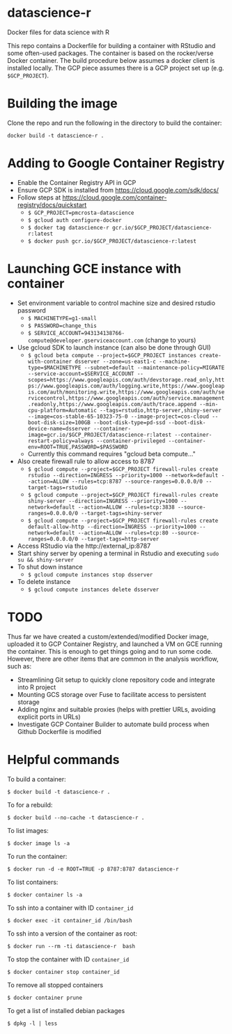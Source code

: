 # datascience-r

Docker files for data science with R

This repo contains a Dockerfile for building a container with RStudio and some often-used packages. The container is based on the rocker/verse Docker container. The build procedure below assumes a docker client is installed locally. The GCP piece assumes there is a GCP project set up (e.g. `$GCP_PROJECT`).

# Building the image

Clone the repo and run the following in the directory to build the container:

`docker build -t datascience-r .`

# Adding to Google Container Registry

* Enable the Container Registry API in GCP
* Ensure GCP SDK is installed from https://cloud.google.com/sdk/docs/
* Follow steps at https://cloud.google.com/container-registry/docs/quickstart
  * `$ GCP_PROJECT=pmcrosta-datascience`
  * `$ gcloud auth configure-docker`
  * `$ docker tag datascience-r gcr.io/$GCP_PROJECT/datascience-r:latest`
  * `$ docker push gcr.io/$GCP_PROJECT/datascience-r:latest`


# Launching GCE instance with container

* Set environment variable to control machine size and desired rstudio password
  * `$ MACHINETYPE=g1-small`
  * `$ PASSWORD=change_this`
  * `$ SERVICE_ACCOUNT=943134138766-compute@developer.gserviceaccount.com` (change to yours)
* Use gcloud SDK to launch instance (can also be done through GUI)
  * `$ gcloud beta compute --project=$GCP_PROJECT instances create-with-container dsserver --zone=us-east1-c --machine-type=$MACHINETYPE --subnet=default --maintenance-policy=MIGRATE --service-account=$SERVICE_ACCOUNT --scopes=https://www.googleapis.com/auth/devstorage.read_only,https://www.googleapis.com/auth/logging.write,https://www.googleapis.com/auth/monitoring.write,https://www.googleapis.com/auth/servicecontrol,https://www.googleapis.com/auth/service.management.readonly,https://www.googleapis.com/auth/trace.append --min-cpu-platform=Automatic --tags=rstudio,http-server,shiny-server --image=cos-stable-65-10323-75-0 --image-project=cos-cloud --boot-disk-size=100GB --boot-disk-type=pd-ssd --boot-disk-device-name=dsserver --container-image=gcr.io/$GCP_PROJECT/datascience-r:latest --container-restart-policy=always --container-privileged --container-env=ROOT=TRUE,PASSWORD=$PASSWORD`
  * Currently this command requires "gcloud beta compute..."
* Also create firewall rule to allow access to 8787
  * `$ gcloud compute --project=$GCP_PROJECT firewall-rules create rstudio --direction=INGRESS --priority=1000 --network=default --action=ALLOW --rules=tcp:8787 --source-ranges=0.0.0.0/0 --target-tags=rstudio`
  * `$ gcloud compute --project=$GCP_PROJECT firewall-rules create shiny-server --direction=INGRESS --priority=1000 --network=default --action=ALLOW --rules=tcp:3838 --source-ranges=0.0.0.0/0 --target-tags=shiny-server`
  * `$ gcloud compute --project=$GCP_PROJECT firewall-rules create default-allow-http --direction=INGRESS --priority=1000 --network=default --action=ALLOW --rules=tcp:80 --source-ranges=0.0.0.0/0 --target-tags=http-server`
* Access RStudio via the http://external_ip:8787
* Start shiny server by opening a terminal in Rstudio and executing `sudo su && shiny-server`
* To shut down instance
  * `$ gcloud compute instances stop dsserver`
* To delete instance
  * `$ gcloud compute instances delete dsserver`

# TODO

Thus far we have created a custom/extended/modified Docker image, uploaded it to GCP Container Registry, and launched a VM on GCE running the container. This is enough to get things going and to run some code. However, there are other items that are common in the analysis workflow, such as:
* Streamlining Git setup to quickly clone repository code and integrate into R project
* Mounting GCS storage over Fuse to facilitate access to persistent storage
* Adding nginx and suitable proxies (helps with prettier URLs, avoiding explicit ports in URLs)
* Investigate GCP Container Builder to automate build process when Github Dockerfile is modified


# Helpful commands

To build a container:

`$ docker build -t datascience-r .`

To for a rebuild:

`$ docker build --no-cache -t datascience-r .`

To list images:

`$ docker image ls -a`

To run the container:

`$ docker run -d -e ROOT=TRUE -p 8787:8787 datascience-r`

To list containers:

`$ docker container ls -a`

To ssh into a container with ID `container_id`

`$ docker exec -it container_id /bin/bash`

To ssh into a version of the container as root:

`$ docker run --rm -ti datascience-r  bash`

To stop the container with ID `container_id`

`$ docker container stop container_id`

To remove all stopped containers

`$ docker container prune`

To get a list of installed debian packages

`$ dpkg -l | less`
